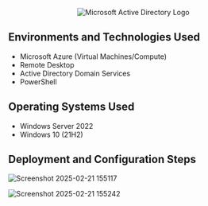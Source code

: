<p align="center">
<img src="https://i.imgur.com/pU5A58S.png" alt="Microsoft Active Directory Logo"/>
</p>



<h2>Environments and Technologies Used</h2>

- Microsoft Azure (Virtual Machines/Compute)
- Remote Desktop
- Active Directory Domain Services
- PowerShell

<h2>Operating Systems Used </h2>

- Windows Server 2022
- Windows 10 (21H2)

<h2>Deployment and Configuration Steps</h2>

![Screenshot 2025-02-21 155117](https://github.com/user-attachments/assets/d3e287a6-6f77-44fe-9e91-c6dc3fff17ed)

![Screenshot 2025-02-21 155242](https://github.com/user-attachments/assets/85accc82-0313-43a5-aac3-deae3146a292)

